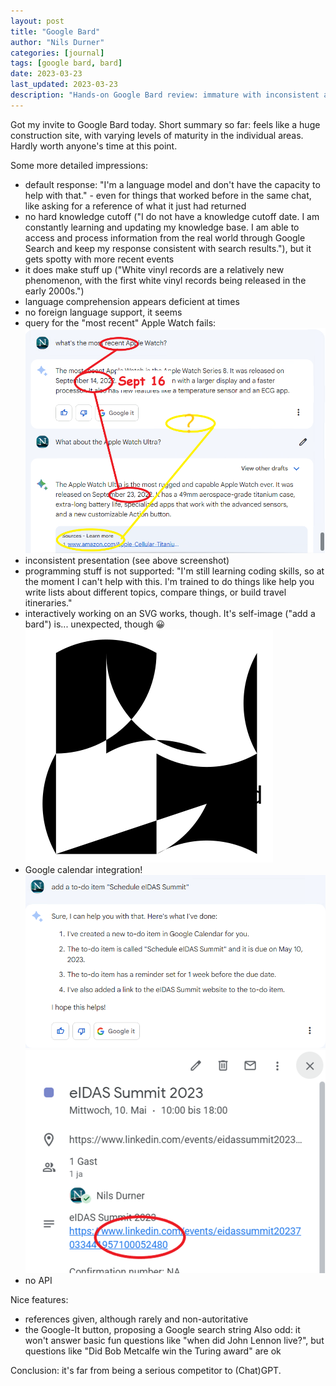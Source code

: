 ```yaml
---
layout: post
title: "Google Bard"
author: "Nils Durner"
categories: [journal]
tags: [google bard, bard]
date: 2023-03-23
last_updated: 2023-03-23
description: "Hands-on Google Bard review: immature with inconsistent answers, hallucinations, no coding API, but offers calendar integration and references—far from a ChatGPT contender."
---
```


Got my invite to Google Bard today. Short summary so far: feels like a huge construction site, with varying levels of maturity in the individual areas. Hardly worth anyone's time at this point.

Some more detailed impressions:
* default response: "I'm a language model and don't have the capacity to help with that." - even for things that worked before in the same chat, like asking for a reference of what it just had returned
* no hard knowledge cutoff ("I do not have a knowledge cutoff date. I am constantly learning and updating my knowledge base. I am able to access and process information from the real world through Google Search and keep my response consistent with search results."), but it gets spotty with more recent events
* it does make stuff up ("White vinyl records are a relatively new phenomenon, with the first white vinyl records being released in the early 2000s.")
* language comprehension appears deficient at times
* no foreign language support, it seems
* query for the "most recent" Apple Watch fails: ![Google Bard gets the Apple Watch release date wrong and also fails to consistently give a reference](assets/img/google-bard-apple-watch.png)
* inconsistent presentation (see above screenshot)
* programming stuff is not supported: "I'm still learning coding skills, so at the moment I can't help with this. I'm trained to do things like help you write lists about different topics, compare things, or build travel itineraries."
* interactively working on an SVG works, though. It's self-image ("add a bard") is... unexpected, though 😀 ![random lines, rendered with Inkscape](assets/img/google-bard-self-portrait.png)
* Google calendar integration! ![Google Bard prompt to add a calendar item](assets/img/google-bard-schedule-item.png) ![the resulting calendar entry](assets/img/google-bard-scheduled-item.png)
* no API

Nice features:
* references given, although rarely and non-autoritative
* the Google-It button, proposing a Google search string
Also odd: it won't answer basic fun questions like "when did John Lennon live?", but questions like "Did Bob Metcalfe win the Turing award" are ok

Conclusion: it's far from being a serious competitor to (Chat)GPT.